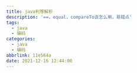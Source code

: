 ```yaml
---
title: java判等解析
description: '==，equal，compareTo该怎么用，易错点'
tags:
  - java
  - 编码
categories:
  - java
  - 编码
abbrlink: 11e564a
date: 2021-12-16 12:44:00
---
```


